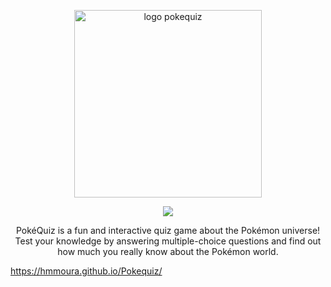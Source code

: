 <p align="center">
<img width="300" height="300" alt="logo pokequiz" src="https://github.com/user-attachments/assets/dab169ab-1153-4259-9674-ea204982b38c" />
</p>
<p align="center">
<img loading="lazy" src="https://img.shields.io/badge/Em%20desenvolvimento%20-%20Em%20desenvolvimento?label=Status"/>
</p>
<p align="center">
PokéQuiz is a fun and interactive quiz game about the Pokémon universe!
Test your knowledge by answering multiple-choice questions and find out how much you really know about the Pokémon world.

https://hmmoura.github.io/Pokequiz/
</p>

